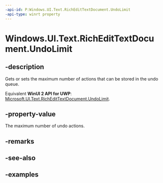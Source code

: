```yaml
---
-api-id: P:Windows.UI.Text.RichEditTextDocument.UndoLimit
-api-type: winrt property
---
```


<!-- Property syntax.
public uint UndoLimit { get;  set; }
-->

# Windows.UI.Text.RichEditTextDocument.UndoLimit

## -description
Gets or sets the maximum number of actions that can be stored in the undo queue.

Equivalent **WinUI 2 API for UWP**: [Microsoft.UI.Text.RichEditTextDocument.UndoLimit](/windows/winui/api/microsoft.ui.text.richedittextdocument.undolimit).

## -property-value
The maximum number of undo actions.

## -remarks

## -see-also

## -examples

